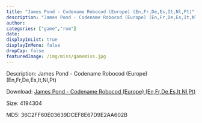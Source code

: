 ```yaml
---
title: "James Pond - Codename Robocod (Europe) (En,Fr,De,Es,It,Nl,Pt)"
description: "James Pond - Codename Robocod (Europe) (En,Fr,De,Es,It,Nl,Pt)"
author: 
categories: ["game","rom"]
date: 
displayInList: true
displayInMenu: false
dropCap: false
featuredImage: /img/miss/gamemiss.jpg
---
```


Description: James Pond - Codename Robocod (Europe) (En,Fr,De,Es,It,Nl,Pt)

Download: <a style="text-decoration:underline;" href="https://mega.nz/#!eXRGgYCT!ubUVW4FYDSo_ocHlqihmRQlGfS34_G9bqtBW2nq5Zeg" target = "_blank" rel = "nofollow" > James Pond - Codename Robocod (Europe) (En,Fr,De,Es,It,Nl,Pt)</a>

Size: 4194304

MD5: 36C2FF60E03639DCEF8E67D9E2AA602B

